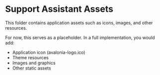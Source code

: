 # Support Assistant Assets

This folder contains application assets such as icons, images, and other resources.

For now, this serves as a placeholder. In a full implementation, you would add:
- Application icon (avalonia-logo.ico)
- Theme resources
- Images and graphics
- Other static assets